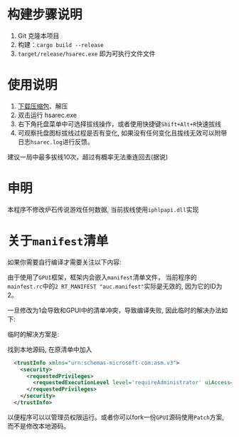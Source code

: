 # 构建步骤说明

1. Git 克隆本项目
2. 构建：`cargo build --release`
3. `target/release/hsarec.exe` 即为可执行文件文件

# 使用说明

1. [下载压缩包](https://github.com/Curtion/HearthStone-AutoReConn/releases)、解压
2. 双击运行 hsarec.exe
3. 右下角托盘菜单中可选择拔线操作，或者使用快捷键`Shift+Alt+R`快速拔线
4. 可观察托盘图标拔线过程是否有变化, 如果没有任何变化且拔线无效可以附带日志`hsarec.log`进行反馈。

建议一局中最多拔线10次，超过有概率无法重连回去(据说)

# 申明

本程序不修改炉石传说游戏任何数据, 当前拔线使用`iphlpapi.dll`实现

# 关于`manifest`清单

如果你需要自行编译才需要关注以下内容:

由于使用了`GPUI`框架，框架内会嵌入`manifest`清单文件， 当前程序的`mainfest.rc`中的`2 RT_MANIFEST "auc.manifest"`实际是无效的, 因为它的ID为2。

一旦修改为1会导致和GPUI中的清单冲突，导致编译失败, 因此临时的解决办法如下:

临时的解决方案是:

找到本地源码, 在原清单中加入
```xml
  <trustInfo xmlns="urn:schemas-microsoft-com:asm.v3">  
    <security>  
      <requestedPrivileges>  
        <requestedExecutionLevel level='requireAdministrator' uiAccess='false' />  
      </requestedPrivileges>  
    </security>  
  </trustInfo>
```

以便程序可以以管理员权限运行。或者你可以fork一份`GPUI`源码使用`Patch`方案, 而不是修改本地源码。